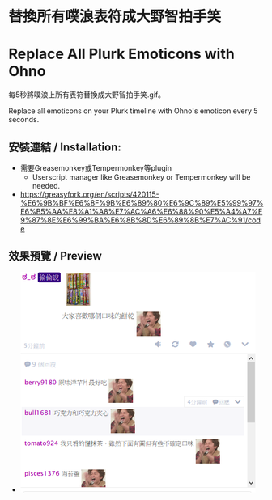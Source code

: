 # 替換所有噗浪表符成大野智拍手笑
# Replace All Plurk Emoticons with Ohno

每5秒將噗浪上所有表符替換成大野智拍手笑.gif。

Replace all emoticons on your Plurk timeline with Ohno's emoticon every 5 seconds.

## 安裝連結 / Installation:
* 需要Greasemonkey或Tempermonkey等plugin
	* Userscript manager like Greasemonkey or Tempermonkey will be needed.
* https://greasyfork.org/en/scripts/420115-%E6%9B%BF%E6%8F%9B%E6%89%80%E6%9C%89%E5%99%97%E6%B5%AA%E8%A1%A8%E7%AC%A6%E6%88%90%E5%A4%A7%E9%87%8E%E6%99%BA%E6%8B%8D%E6%89%8B%E7%AC%91/code
  
## 效果預覽 / Preview
* ![Preview Image](./preview.png)


